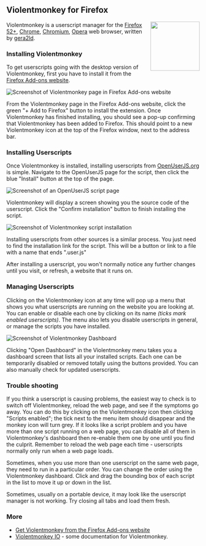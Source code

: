 ## Violentmonkey for Firefox
<img src="https://raw.githubusercontent.com/wiki/OpenUserJS/OpenUserJS.org/images/violentmonkey_icon.min.svg?sanitize=true" width="128" height="128" align="right">

Violentmonkey is a userscript manager for the [Firefox 52+][firefox], [Chrome][chrome], [Chromium][chromium], [Opera][opera] web browser, written by [gera2ld][gera2ld].

### Installing Violentmonkey

To get userscripts going with the desktop version of Violentmonkey, first you have to install it from the [Firefox Add-ons website][firefoxAddons].

![Screenshot of Violentmonkey page in Firefox Add-ons website][firefoxAddonsScreenshot1]

From the Violentmonkey page in the Firefox Add-ons website, click the green "+ Add to Firefox" button to install the extension. Once Violentmonkey has finished installing, you should see a pop-up confirming that Violentmonkey has been added to Firefox. This should point to a new Violentmonkey icon at the top of the Firefox window, next to the address bar.

### Installing Userscripts

Once Violentmonkey is installed, installing userscripts from [OpenUserJS.org][oujs] is simple. Navigate to the OpenUserJS page for the script, then click the blue "Install" button at the top of the page.

![Screenshot of an OpenUserJS script page][oujsScriptPageScreenshot]

Violentmonkey will display a screen showing you the source code of the userscript. Click the "Confirm installation" button to finish installing the script.

![Screenshot of Violentmonkey script installation][violentmonkeyFirefoxScreenshot2]

Installing userscripts from other sources is a similar process. You just need to find the installation link for the script. This will be a button or link to a file with a name that ends ".user.js"

After installing a userscript, you won't normally notice any further changes until you visit, or refresh, a website that it runs on.

### Managing Userscripts

Clicking on the Violentmonkey icon at any time will pop up a menu that shows you what userscripts are running on the website you are looking at. You can enable or disable each one by clicking on its name *(ticks mark enabled userscripts)*. The menu also lets you disable userscripts in general, or manage the scripts you have installed.

![Screenshot of Violentmonkey Dashboard][violentmonkeyFirefoxScreenshot3]

Clicking "Open Dashboard" in the Violentmonkey menu takes you a dashboard screen that lists all your installed scripts. Each one can be temporarily disabled or removed totally using the buttons provided. You can also manually check for updated userscripts.

### Trouble shooting

If you think a userscript is causing problems, the easiest way to check is to switch off Violentmonkey, reload the web page, and see if the symptoms go away. You can do this by clicking on the Violentmonkey icon then clicking "Scripts enabled"; the tick next to the menu item should disappear and the monkey icon will turn grey. If it looks like a script problem and you have more than one script running on a web page, you can disable all of them in Violentmonkey's dashboard then re-enable them one by one until you find the culprit. Remember to reload the web page each time - userscripts normally only run when a web page loads.

Sometimes, when you use more than one userscript on the same web page, they need to run in a particular order. You can change the order using the Violentmonkey dashboard.  Click and drag the bounding box of each script in the list to move it up or down in the list.

Sometimes, usually on a portable device, it may look like the userscript manager is not working. Try closing all tabs and load them fresh.

### More

* [Get Violentmonkey from the Firefox Add-ons website][firefoxAddons]
* [Violentmonkey IO][violentmonkeyIO] - some documentation for Violentmonkey.

[githubFavicon]: https://assets-cdn.github.com/favicon.ico
[oujsFavicon]: https://raw.githubusercontent.com/wiki/OpenUserJS/OpenUserJS.org/images/favicon16.png
[oujs]: https://openuserjs.org/
[opera]: Opera
[chrome]: Chrome
[chromium]: Chromium
[firefox]: Firefox
[gera2ld]: https://github.com/gera2ld
[firefoxAddons]: https://addons.mozilla.org/firefox/addon/violentmonkey/
[firefoxAddonsScreenshot1]: https://raw.githubusercontent.com/wiki/OpenUserJS/OpenUserJS.org/images/violentmonkey_fi1.gif "Violentmonkey in the Opera Add-ons website"
[oujsScriptPageScreenshot]: https://raw.githubusercontent.com/wiki/OpenUserJS/OpenUserJS.org/images/openuserjs_script.gif "Ready to install a script"
[violentmonkeyFirefoxScreenshot2]: https://raw.githubusercontent.com/wiki/OpenUserJS/OpenUserJS.org/images/violentmonkey_fi3.gif "Installing a script"
[violentmonkeyFirefoxScreenshot3]: https://raw.githubusercontent.com/wiki/OpenUserJS/OpenUserJS.org/images/violentmonkey_fi4.png "Violentmonkey Dashboard"
[violentmonkeyIO]: https://violentmonkey.github.io/
